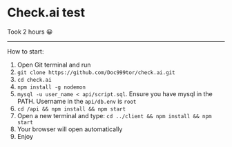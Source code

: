 # Check.ai test
Took 2 hours :grinning:

---
How to start:
1. Open Git terminal and run
2. `git clone https://github.com/Doc999tor/check.ai.git`
3. `cd check.ai`
4. `npm install -g nodemon`
5. `mysql -u user_name < api/script.sql`. Ensure you have mysql in the PATH. Username in the `api/db.env` is `root`
6. `cd /api && npm install && npm start`
7. Open a new terminal and type: `cd ../client && npm install && npm start`
9. Your browser will open automatically
10. Enjoy
